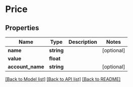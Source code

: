 # Price

## Properties
Name | Type | Description | Notes
------------ | ------------- | ------------- | -------------
**name** | **string** |  | [optional] 
**value** | **float** |  | 
**account_name** | **string** |  | [optional] 

[[Back to Model list]](../README.md#documentation-for-models) [[Back to API list]](../README.md#documentation-for-api-endpoints) [[Back to README]](../README.md)


